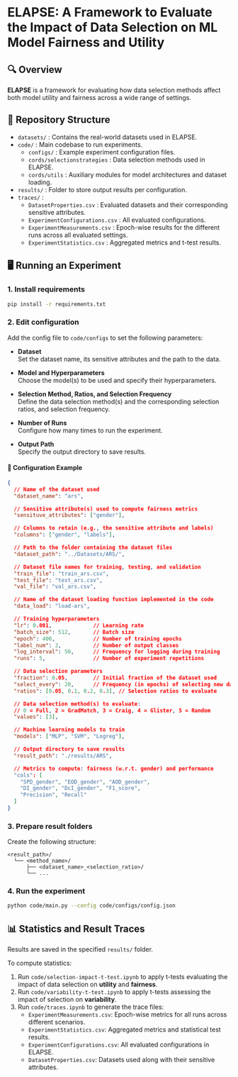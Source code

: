# ELAPSE: A Framework to Evaluate the Impact of Data Selection on ML Model Fairness and Utility

## 🔍 Overview

**ELAPSE** is a framework for evaluating how data selection methods affect both model utility and fairness across a wide range of settings.

## 📁 Repository Structure

- `datasets/` : Contains the real-world datasets used in ELAPSE.  
- `code/` : Main codebase to run experiments.  
  - `configs/` : Example experiment configuration files.  
  - `cords/selectionstrategies` : Data selection methods used in ELAPSE.
  - `cords/utils` : Auxiliary modules for model architectures and dataset loading.   
- `results/` : Folder to store output results per configuration. 
- `traces/` :  
  - `DatasetProperties.csv` : Evaluated datasets and their corresponding sensitive attributes.
  - `ExperimentConfigurations.csv` : All evaluated configurations.  
  - `ExperimentMeasurements.csv` : Epoch-wise results for the different runs across all evaluated settings.
  - `ExperimentStatistics.csv` : Aggregated metrics and t-test results.  


## 🖥️ Running an Experiment

### 1. Install requirements
```bash
pip install -r requirements.txt
```

### 2. Edit configuration

Add the config file to `code/configs` to set the following parameters:

- **Dataset**  
  Set the dataset name, its sensitive attributes and the path to the data.

- **Model and Hyperparameters**  
  Choose the model(s) to be used and specify their hyperparameters.

- **Selection Method, Ratios, and Selection Frequency**  
  Define the data selection method(s) and the corresponding selection ratios, and selection frequency.

- **Number of Runs**  
  Configure how many times to run the experiment.

- **Output Path**  
  Specify the output directory to save results.

#### 🧾 Configuration Example
```json
{
  // Name of the dataset used
  "dataset_name": "ars",

  // Sensitive attribute(s) used to compute fairness metrics
  "sensituve_attributes": ["gender"],

  // Columns to retain (e.g., the sensitive attribute and labels)
  "columns": ["gender", "labels"],

  // Path to the folder containing the dataset files
  "dataset_path": "../Datasets/ARS/",

  // Dataset file names for training, testing, and validation
  "train_file": "train_ars.csv",
  "test_file": "test_ars.csv",
  "val_file": "val_ars.csv",

  // Name of the dataset loading function implemented in the code
  "data_load": "load-ars",

  // Training hyperparameters
  "lr": 0.001,             // Learning rate
  "batch_size": 512,       // Batch size
  "epoch": 400,            // Number of training epochs
  "label_num": 2,          // Number of output classes
  "log_interval": 50,      // Frequency for logging during training
  "runs": 5,               // Number of experiment repetitions

  // Data selection parameters
  "fraction": 0.05,        // Initial fraction of the dataset used
  "select_every": 20,      // Frequency (in epochs) of selecting new data
  "ratios": [0.05, 0.1, 0.2, 0.3], // Selection ratios to evaluate

  // Data selection method(s) to evaluate:
  // 0 = Full, 2 = GradMatch, 3 = Craig, 4 = Glister, 5 = Random
  "values": [3],

  // Machine learning models to train
  "models": ["MLP", "SVM", "Logreg"],

  // Output directory to save results
  "result_path": "./results/ARS",

  // Metrics to compute: fairness (w.r.t. gender) and performance
  "cols": [
    "SPD_gender", "EOD_gender", "AOD_gender",
    "DI_gender", "DcI_gender", "F1_score",
    "Precision", "Recall"
  ]
}
```

### 3. Prepare result folders
Create the following structure:
```
<result_path>/
  └── <method_name>/
      ├── <dataset_name>_<selection_ratio>/
      └── ...
```

### 4. Run the experiment
```bash
python code/main.py --config code/configs/config.json
```

## 📊 Statistics and Result Traces

Results are saved in the specified `results/` folder.

To compute statistics:

1. Run `code/selection-impact-t-test.ipynb` to apply t-tests evaluating the impact of data selection on **utility** and **fairness**.  
2. Run `code/variability-t-test.ipynb` to apply t-tests assessing the impact of selection on **variability**.  
3. Run `code/traces.ipynb` to generate the trace files:
   - `ExperimentMeasurements.csv`: Epoch-wise metrics for all runs across different scenarios.  
   - `ExperimentStatistics.csv`: Aggregated metrics and statistical test results.  
   - `ExperimentConfigurations.csv`: All evaluated configurations in ELAPSE.  
   - `DatasetProperties.csv`: Datasets used along with their sensitive attributes.
